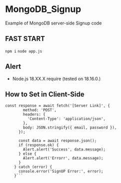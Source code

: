 # MongoDB_Signup
Example of MongoDB server-side Signup code

## FAST START
`npm i`
`node app.js`

## Alert
- Node.js 18.XX.X require (tested on 18.16.0.)

## How to Set in Client-Side
```
const response = await fetch('[Server Link]', {
        method: 'POST',
        headers: {
          'Content-Type': 'application/json',
        },
        body: JSON.stringify({ email, password }),
      });

      const data = await response.json();
      if (response.ok) {
        Alert.alert('Success', data.message);
      } else {
        Alert.alert('Errorr', data.message);
      }
    } catch (error) {
      console.error('SignUP Error:', error);
    }```
